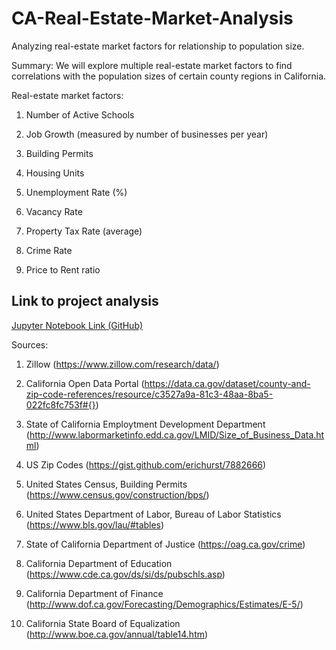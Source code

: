 # CA-Real-Estate-Market-Analysis

Analyzing real-estate market factors for relationship to population size. 

Summary: We will explore multiple real-estate market factors to find correlations with the population sizes of certain county regions in California.

Real-estate market factors:

1. Number of Active Schools 

2. Job Growth (measured by number of businesses per year)

3. Building Permits

4. Housing Units

5. Unemployment Rate (%)

6. Vacancy Rate

7. Property Tax Rate (average)

8. Crime Rate

9. Price to Rent ratio 

## Link to project analysis 

[Jupyter Notebook Link (GitHub)](https://github.com/GlennSG/CA-Real-Estate-Market-Analysis/blob/master/CA-Files/California%20Market%20Price-to-Rent%20Analysis%20(updated%20version).ipynb)

Sources: 
1. Zillow (https://www.zillow.com/research/data/) 

2. California Open Data Portal (https://data.ca.gov/dataset/county-and-zip-code-references/resource/c3527a9a-81c3-48aa-8ba5-022fc8fc753f#{})

3. State of California Employtment Development Department (http://www.labormarketinfo.edd.ca.gov/LMID/Size_of_Business_Data.html)

4. US Zip Codes (https://gist.github.com/erichurst/7882666)

5. United States Census, Building Permits (https://www.census.gov/construction/bps/)

6. United States Department of Labor, Bureau of Labor Statistics (https://www.bls.gov/lau/#tables)

7. State of California Department of Justice (https://oag.ca.gov/crime)

8. California Department of Education (https://www.cde.ca.gov/ds/si/ds/pubschls.asp)

9. California Department of Finance (http://www.dof.ca.gov/Forecasting/Demographics/Estimates/E-5/)

10. California State Board of Equalization (http://www.boe.ca.gov/annual/table14.htm)
